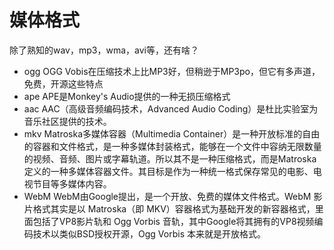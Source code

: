 # 媒体格式
除了熟知的wav，mp3，wma，avi等，还有啥？
* ogg
OGG Vobis在压缩技术上比MP3好，但稍逊于MP3po，但它有多声道，免费，开源这些特点
* ape
APE是Monkey's Audio提供的一种无损压缩格式
* aac
AAC（高级音频编码技术，Advanced Audio Coding）是杜比实验室为音乐社区提供的技术。
* mkv
Matroska多媒体容器（Multimedia Container）是一种开放标准的自由的容器和文件格式，是一种多媒体封装格式，能够在一个文件中容纳无限数量的视频、音频、图片或字幕轨道。所以其不是一种压缩格式，而是Matroska定义的一种多媒体容器文件。其目标是作为一种统一格式保存常见的电影、电视节目等多媒体内容。
* WebM
WebM由Google提出，是一个开放、免费的媒体文件格式。WebM 影片格式其实是以 Matroska（即 MKV）容器格式为基础开发的新容器格式，里面包括了VP8影片轨和 Ogg Vorbis 音轨，其中Google将其拥有的VP8视频编码技术以类似BSD授权开源，Ogg Vorbis 本来就是开放格式。